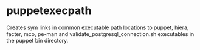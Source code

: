 # puppetexecpath
Creates sym links in common executable path locations to puppet, hiera, facter, mco, pe-man and validate_postgresql_connection.sh executables in the puppet bin directory.
